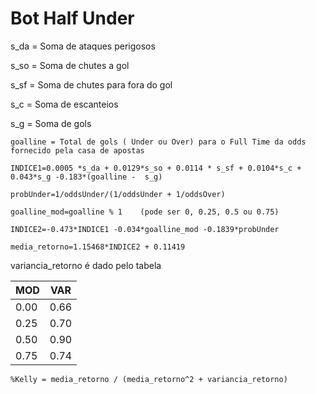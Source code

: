 # Bot Half Under




s_da = Soma de ataques perigosos

s_so = Soma de chutes a gol

s_sf = Soma de chutes para fora do gol

s_c  = Soma de escanteios

s_g  = Soma de gols

```
goalline = Total de gols ( Under ou Over) para o Full Time da odds fornecido pela casa de apostas 
```
```
INDICE1=0.0005 *s_da + 0.0129*s_so + 0.0114 * s_sf + 0.0104*s_c + 0.043*s_g -0.183*(goalline -  s_g)
```
```
probUnder=1/oddsUnder/(1/oddsUnder + 1/oddsOver)
```
```
goalline_mod=goalline % 1    (pode ser 0, 0.25, 0.5 ou 0.75) 
```
```
INDICE2=-0.473*INDICE1 -0.034*goalline_mod -0.1839*probUnder
```
```
media_retorno=1.15468*INDICE2 + 0.11419  
```
variancia_retorno é dado pelo tabela 

|MOD|VAR|
|---|---|
|0.00|0.66|
|0.25|0.70|
|0.50|0.90|
|0.75|0.74|

```
%Kelly = media_retorno / (media_retorno^2 + variancia_retorno)
```
